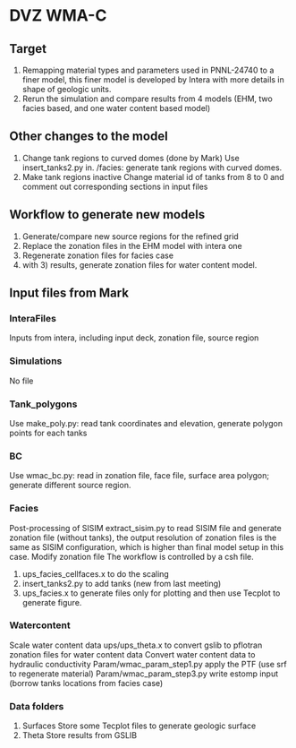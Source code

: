 # DVZ WMA-C
## Target
1) Remapping material types and parameters used in PNNL-24740 to a finer model, this finer model is developed by Intera with more details in shape of geologic units.
2) Rerun the simulation and compare results from 4 models (EHM, two facies based, and one water content based model)

## Other changes to the model
1) Change tank regions to curved domes (done by Mark)
     Use insert_tanks2.py in. /facies: generate tank regions with curved domes.
2) Make tank regions inactive 
     Change material id of tanks from 8 to 0 and comment out corresponding sections in input files

## Workflow to generate new models
1) Generate/compare new source regions for the refined grid 
2) Replace the zonation files in the EHM model with intera one
3) Regenerate zonation files for facies case
4) with 3) results, generate zonation files for water content model. 

## Input files from Mark
### InteraFiles
Inputs from intera, including input deck, zonation file, source region 

### Simulations
No file

### Tank_polygons
Use make_poly.py: read tank coordinates and elevation, generate polygon points for each tanks

### BC
Use wmac_bc.py: read in zonation file, face file, surface area polygon; generate different source region.

### Facies
Post-processing of SISIM
extract_sisim.py to read SISIM file and generate zonation file (without tanks), the output resolution of zonation files is the same as SISIM configuration, which is higher than final model setup in this case.
Modify zonation file 
The workflow is controlled by a csh file.
1) ups_facies_cellfaces.x to do the scaling 
2) insert_tanks2.py to add tanks (new from last meeting)
3) ups_facies.x to generate files only for plotting and then use Tecplot to generate figure.

### Watercontent
Scale water content data
ups/ups_theta.x to convert gslib to pflotran zonation files for water content data
Convert water content data to hydraulic conductivity 
Param/wmac_param_step1.py apply the PTF (use srf to regenerate material)
Param/wmac_param_step3.py write estomp input (borrow tanks locations from facies case)

### Data folders
1) Surfaces 
Store some Tecplot files to generate geologic surface
2) Theta
Store results from GSLIB 



